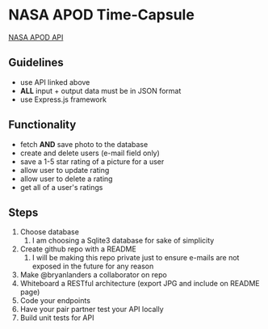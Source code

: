 # NASA APOD Time-Capsule
[NASA APOD API](https://api.nasa.gov/index.html)

## Guidelines

- use API linked above
- **ALL** input + output data must be in JSON format
- use Express.js framework

## Functionality

- fetch **AND** save photo to the database
- create and delete users (e-mail field only)
- save a 1-5 star rating of a picture for a user
- allow user to update rating
- allow user to delete a rating
- get all of a user's ratings

## Steps

1. Choose database
   1. I am choosing a Sqlite3 database for sake of simplicity
2. Create github repo with a README
   1. I will be making this repo private just to ensure e-mails are not exposed in the future for any reason
3. Make @bryanlanders a collaborator on repo
4. Whiteboard a RESTful architecture (export JPG and include on README page)
5. Code your endpoints
6. Have your pair partner test your API locally
7. Build unit tests for API
